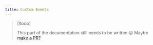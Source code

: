 ```yaml
---
title: Custom Events
---
```


> [!todo]
>
> This part of the documentation still needs to be written 😔
> Maybe [make a PR?](https://google.com)
